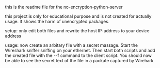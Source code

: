 this is the readme file for the no-encryption-python-server

this project is only for educational purpose and is not created for actually 
usage. It shows the harm of unencrypted packages. 

setup: only edit both files and rewrite the host IP-address to your device address

usage: now create an arbitary file with a secret massage. Start the Wireshark 
sniffer sniffing on your ethernet. Then start both scripts 
and add the created file with the --f command to the client script. 
You should now be able to see the secret text of the file in a packate captured 
by Wirehark 
